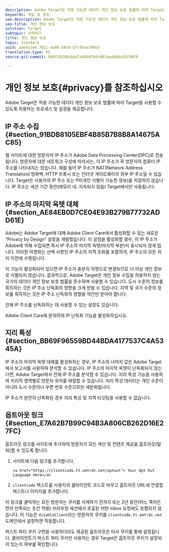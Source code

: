 ```yaml
---
description: Adobe Target은 적용 가능한 데이터 개인 정보 보호 법률에 따라 Target을 사용할 수 있도록 허용하는 프로세스 및 설정을 제공합니다.
keywords: 개요 및 참조
seo-description: Adobe Target은 적용 가능한 데이터 개인 정보 보호 법률에 따라 Target을 사용할 수 있도록 허용하는 프로세스 및 설정을 제공합니다.
seo-title: 개인 정보 보호
solution: Target
subtopic: 시작하기
title: 개인 정보 보호
topic: Standard
uuid: aaeda1e6-7b2c-4a00-b65d-bfc95ea796b5
translation-type: ht
source-git-commit: 9b8f39240cbbd7a494d74dc0016ed666a58fd870

---
```



# 개인 정보 보호{#privacy}를 참조하십시오

Adobe Target은 적용 가능한 데이터 개인 정보 보호 법률에 따라 Target을 사용할 수 있도록 허용하는 프로세스 및 설정을 제공합니다.

## IP 주소 수집 {#section_91BDB8105EBF4B85B7B8B8A14675AC85}

웹 사이트에 대한 방문자의 IP 주소가 Adobe Data Processing Center(DPC)로 전송됩니다. 방문자에 대한 네트워크 구성에 따라서는, 이 IP 주소가 꼭 방문자의 컴퓨터 IP 주소를 나타내지는 않습니다. 예를 들어 IP 주소가 NAT(Network Address Translation) 방화벽, HTTP 프록시 또는 인터넷 게이트웨이의 외부 IP 주소일 수 있습니다. Target은 사용자의 IP 주소 또는 PII(개인 식별이 가능한 정보)를 저장하지 않습니다. IP 주소는 세션 기간 동안(메모리 내, 지속되지 않음) Target에서만 사용됩니다.

## IP 주소의 마지막 옥텟 대체 {#section_AE84EB0D7CE04E93B279B77732ADD61E}

Adobe는 Adobe Target에 대해 Adobe Client Care에서 활성화할 수 있는 새로운 “Privacy by Design” 설정을 개발했습니다. 이 설정을 활성화할 경우, 이 IP 주소가 Adobe에 의해 수집되면 즉시 IP 주소의 마지막 옥텟(마지막 부분)이 표시되지 않게 됩니다. 이러한 익명화는 선택 사항인 IP 주소의 지역 조회를 포함하여, IP 주소의 모든 처리 이전에 수행됩니다.

이 기능이 활성화되어 있으면 IP 주소가 충분히 익명으로 변경되므로 더 이상 개인 정보로 식별되지 않습니다. 결과적으로, Adobe Target은 개인 정보 수집을 허용하지 않는 국가의 데이터 개인 정보 보호 법률을 준수하며 사용할 수 있습니다. 도시 수준의 정보를 획득하는 것은 IP 주소 난독화의 영향을 크게 받을 수 있습니다. 지역 및 국가 수준의 정보를 획득하는 것은 IP 주소 난독화의 영향을 약간만 받아야 합니다.

전체 IP 주소를 난독화하는 데 사용할 수 있는 설정도 있습니다.

Adobe Client Care에 문의하여 IP 난독화 기능을 활성화하십시오.

## 지리 특성 {#section_BB69F96559BD44BDA4177537C4A5345A}

IP 주소의 마지막 옥텟 대체를 활성화하는 경우, IP 주소의 나머지 값은 Adobe Target에서 보고서를 사용하여 분석할 수 있습니다. IP 주소의 마지막 옥텟이 난독화되지 않는다면, Adobe Target에서 전체 IP 주소를 분석할 수 있습니다. 지리 특성 기능을 사용하여 지리적 영역별로 방문자 위치를 매핑할 수 있습니다. 지리 특성 데이터는 개인 수준이 아니라 도시 수준이나 우편 번호 수준으로만 세분화됩니다.

IP 주소가 완전히 난독화된 경우 지리 특성 및 지역 타깃팅을 사용할 수 없습니다.

## 옵트아웃 링크 {#section_E7A62B7B99C94B3A806CB262D16E27FC}

옵트아웃 링크를 사이트에 추가하여 방문자가 모든 계산 및 컨텐츠 제공을 옵트아웃(탈퇴)할 수 있도록 합니다.

1. 사이트에 다음 링크를 추가합니다. 

   `<a href="https://clientcode.tt.omtrdc.net/optout"> Your Opt Out Language Here</a>`
1. `clientcode` 텍스트를 사용자의 클라이언트 코드로 바꾸고 옵트아웃 URL에 연결할 텍스트나 이미지를 추가합니다.

이 링크를 클릭하는 모든 방문자는 쿠키를 삭제하기 전까지 또는 2년 동안(어느 쪽이든 먼저 만족되는 조건 적용) 브라우징 세션에서 호출된 어떤 mbox 요청에도 포함되지 않습니다. 이 기능은 `disableClient`라는 방문자의 쿠키를 `clientcode.tt.omtrdc.net` 도메인에서 설정하면 작동합니다.

퍼스트 파티 쿠키 구현을 사용하더라도 제공된 옵트아웃은 타사 쿠키를 통해 설정됩니다. 클라이언트가 퍼스트 파티 쿠키만 사용하는 경우 Target은 옵트아웃 쿠키가 설정되어 있는지 여부를 확인합니다.
